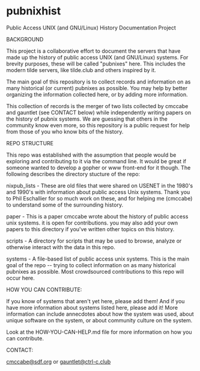 # pubnixhist
Public Access UNIX (and GNU/Linux) History Documentation Project

BACKGROUND

This project is a collaborative effort to document the servers 
that have made up the history of public access UNIX (and 
GNU/Linux) systems.  For brevity purposes, these will be called 
"pubnixes" here. This includes the modern tilde servers, like 
tilde.club and others inspired by it.

The main goal of this repository is to collect records and 
information on as many historical (or current) pubnixes as 
possible.  You may help by better organizing the information 
collected here, or by adding more information.

This collection of records is the merger of two lists collected by 
cmccabe and gauntlet (see CONTACT below) while independently 
writing papers on the history of pubnix systems.  We are guessing 
that others in the community know even more, so this repository is 
a public request for help from those of you who know bits of the 
history.


REPO STRUCTURE

This repo was established with the assumption that people would 
be exploring and contributing to it via the command line.  It 
would be great if someone wanted to develop a gopher or www 
front-end for it though.  The following describes the directory 
stucture of the repo:

nixpub_lists - These are old files that were shared on USENET in 
the 1980's and 1990's with information about public access Unix 
systems.  Thank you to Phil Eschallier for so much work on 
these, and for helping me (cmccabe) to understand some of the 
surrounding history.

paper - This is a paper cmccabe wrote about the history of 
public access unix systems.  it is open for contributions.  you 
may also add your own papers to this directory if you've written 
other topics on this history.

scripts - A directory for scripts that may be used to browse, 
analyze or otherwise interact with the data in this repo.

systems - A file-based list of public access unix systems. This 
is the main goal of the repo -- trying to collect information on 
as many historical pubnixes as possible.  Most crowdsourced 
contributions to this repo will occur here.


HOW YOU CAN CONTRIBUTE: 

If you know of systems that aren't yet here, please add them!  And 
if you have more information about systems listed here, please add 
it!  More information can include annecdotes about how the system 
was used, about unique software on the system, or about community 
culture on the system.

Look at the HOW-YOU-CAN-HELP.md file for more information on how 
you can contribute.


CONTACT:

cmccabe@sdf.org
  or 
gauntlet@ctrl-c.club
